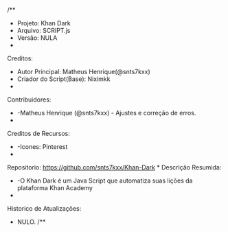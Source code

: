/**
* Projeto: Khan Dark
* Arquivo: SCRIPT.js
* Versão: NULA
*
Creditos:
* Autor Principal: Matheus Henrique(@snts7kxx)
* Criador do Script(Base): Niximkk
*
Contribuidores:
*   -Matheus Henrique (@snts7kxx) - Ajustes e correção de erros.
*
Creditos de Recursos:
*   -Icones: Pinterest
*
Repositorio:
https://github.com/snts7kxx/Khan-Dark
*
Descrição Resumida:
*   -O Khan Dark é um Java Script que automatiza suas lições da plataforma Khan Academy
*
Historico de Atualizações:
* NULO.
/**
